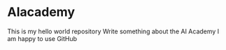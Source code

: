 # AIacademy
This is my hello world repository
Write something about the AI Academy
I am happy to use GitHub
